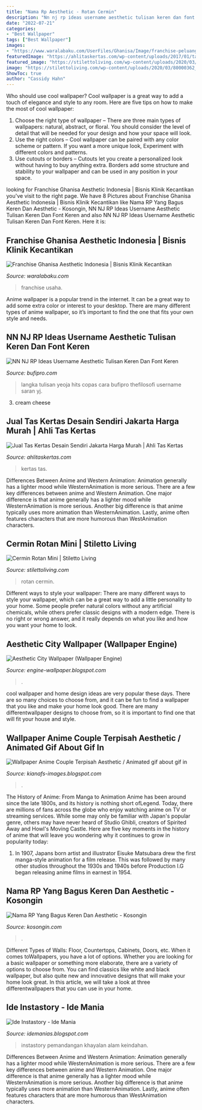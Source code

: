 ```yaml
---
title: "Nama Rp Aesthetic - Rotan Cermin"
description: "Nn nj rp ideas username aesthetic tulisan keren dan font keren"
date: "2022-07-21"
categories:
- "Best Wallpaper"
tags: ["Best Wallpaper"]
images:
- "https://www.waralabaku.com/UserFiles/Ghanisa/Image/franchise-peluang-usaha-ghanisa-aesthetic-indonesia_06-02-19-5.jpg"
featuredImage: "https://ahlitaskertas.com/wp-content/uploads/2017/01/tas-kertas-desain-sendiri-jakarta-harga-murah.jpg"
featured_image: "https://stilettoliving.com/wp-content/uploads/2020/03/80000362_591033411752867_3092242435498243407_n-768x768.jpg"
image: "https://stilettoliving.com/wp-content/uploads/2020/03/80000362_591033411752867_3092242435498243407_n-768x768.jpg"
ShowToc: true
author: "Cassidy Hahn"
---
```



Who should use cool wallpaper?
Cool wallpaper is a great way to add a touch of elegance and style to any room. Here are five tips on how to make the most of cool wallpaper: 
1) Choose the right type of wallpaper – There are three main types of wallpapers: natural, abstract, or floral. You should consider the level of detail that will be needed for your design and how your space will look. 
2) Use the right colors – Cool wallpaper can be paired with any color scheme or pattern. If you want a more unique look, Experiment with different colors and patterns. 
3) Use cutouts or borders – Cutouts let you create a personalized look without having to buy anything extra. Borders add some structure and stability to your wallpaper and can be used in any position in your space.

	

		
looking for Franchise Ghanisa Aesthetic Indonesia | Bisnis Klinik Kecantikan you've visit to the right page. We have 8 Pictures about Franchise Ghanisa Aesthetic Indonesia | Bisnis Klinik Kecantikan like Nama RP Yang Bagus Keren Dan Aesthetic - Kosongin, NN NJ RP Ideas Username Aesthetic Tulisan Keren Dan Font Keren and also NN NJ RP Ideas Username Aesthetic Tulisan Keren Dan Font Keren. Here it is:
		
    
## Franchise Ghanisa Aesthetic Indonesia | Bisnis Klinik Kecantikan

<img loading=lazy src="https://www.waralabaku.com/UserFiles/Ghanisa/Image/franchise-peluang-usaha-ghanisa-aesthetic-indonesia_06-02-19-5.jpg" onerror="this.onerror=null;this.src='https://tse4.mm.bing.net/th?id=OIP.ZhGLsfvbTIVAm-iFF2iwXgHaKe&amp;pid=15.1';" alt="Franchise Ghanisa Aesthetic Indonesia | Bisnis Klinik Kecantikan">

_Source: waralabaku.com_

>franchise usaha. 

	

Anime wallpaper is a popular trend in the internet. It can be a great way to add some extra color or interest to your desktop. There are many different types of anime wallpaper, so it’s important to find the one that fits your own style and needs.

    
## NN NJ RP Ideas Username Aesthetic Tulisan Keren Dan Font Keren

<img loading=lazy src="https://bufipro.com/wp-content/uploads/2021/04/NN-NJ-RP-Ideas-Username-Aesthetic-Tulisan-Keren-Dan-Font-Keren.jpg" onerror="this.onerror=null;this.src='https://tse2.mm.bing.net/th?id=OIP.58jx3JYKIMKq3JVydpA6pgHaFj&amp;pid=15.1';" alt="NN NJ RP Ideas Username Aesthetic Tulisan Keren Dan Font Keren">

_Source: bufipro.com_

>langka tulisan yeoja hits copas cara bufipro thefilosofi username saran yj. 

	

3. cream cheese 

    
## Jual Tas Kertas Desain Sendiri Jakarta Harga Murah | Ahli Tas Kertas

<img loading=lazy src="https://ahlitaskertas.com/wp-content/uploads/2017/01/tas-kertas-desain-sendiri-jakarta-harga-murah.jpg" onerror="this.onerror=null;this.src='https://tse1.mm.bing.net/th?id=OIP.8xacYlK1oVM_9TdNJc1okwHaJQ&amp;pid=15.1';" alt="Jual Tas Kertas Desain Sendiri Jakarta Harga Murah | Ahli Tas Kertas">

_Source: ahlitaskertas.com_

>kertas tas. 

	

Differences Between Anime and Western Animation: Animation generally has a lighter mood while WesternAnimation is more serious.
There are a few key differences between anime and Western Animation. One major difference is that anime generally has a lighter mood while WesternAnimation is more serious. Another big difference is that anime typically uses more animation than WesternAnimation. Lastly, anime often features characters that are more humorous than WestAnimation characters.

    
## Cermin Rotan Mini | Stiletto Living

<img loading=lazy src="https://stilettoliving.com/wp-content/uploads/2020/03/80000362_591033411752867_3092242435498243407_n-768x768.jpg" onerror="this.onerror=null;this.src='https://tse3.mm.bing.net/th?id=OIP.6ByW77XNjaDJCh-p4SWfwAHaHa&amp;pid=15.1';" alt="Cermin Rotan Mini | Stiletto Living">

_Source: stilettoliving.com_

>rotan cermin. 

	

Different ways to style your wallpaper:
There are many different ways to style your wallpaper, which can be a great way to add a little personality to your home. Some people prefer natural colors without any artificial chemicals, while others prefer classic designs with a modern edge. There is no right or wrong answer, and it really depends on what you like and how you want your home to look.

    
## Aesthetic City Wallpaper (Wallpaper Engine)

<img loading=lazy src="http://3.bp.blogspot.com/-tJ2Sv2T_IyU/WQTyk0_NkWI/AAAAAAAAAQw/4XGYKpWO99gn34DrgYcwNLaLydr8ymmxACK4B/s1600/Aesthetic%2BCity.png" onerror="this.onerror=null;this.src='https://tse1.mm.bing.net/th?id=OIP.XcD4nUTaeRSoKG4FxcQcdAHaEK&amp;pid=15.1';" alt="Aesthetic City Wallpaper (Wallpaper Engine)">

_Source: engine-wallpaper.blogspot.com_

>. 

	

cool wallpaper and home design ideas are very popular these days. There are so many choices to choose from, and it can be fun to find a wallpaper that you like and make your home look good. There are many differentwallpaper designs to choose from, so it is important to find one that will fit your house and style.

    
## Wallpaper Anime Couple Terpisah Aesthetic / Animated Gif About Gif In

<img loading=lazy src="https://lh5.googleusercontent.com/proxy/2ig8pwSD4Ugsp1aCWKe_UNPV00qjenjdkfWq2oNyMXMQnB-i_XVhOGaFb6tQwMluFUL3FJNHIZu-a5vm6hcTvnKRXO0ehXHjzHwEJcdBme03aUZl30t3KE5bcuFiLKT6=w1200-h630-p-k-no-nu" onerror="this.onerror=null;this.src='https://tse2.mm.bing.net/th?id=OIP.KqUo1dbTYOZ2DRyuycqkDgHaFx&amp;pid=15.1';" alt="Wallpaper Anime Couple Terpisah Aesthetic / Animated gif about gif in">

_Source: kianafs-images.blogspot.com_

>. 

	

The History of Anime: From Manga to Animation
Anime has been around since the late 1800s, and its history is nothing short ofLegend. Today, there are millions of fans across the globe who enjoy watching anime on TV or streaming services. While some may only be familiar with Japan's popular genre, others may have never heard of Studio Ghibli, creators of Spirited Away and Howl's Moving Castle. Here are five key moments in the history of anime that will leave you wondering why it continues to grow in popularity today:
1) In 1907, Japans born artist and illustrator Eisuke Matsubara drew the first manga-style animation for a film release. This was followed by many other studios throughout the 1930s and 1940s before Production I.G began releasing anime films in earnest in 1954.

    
## Nama RP Yang Bagus Keren Dan Aesthetic - Kosongin

<img loading=lazy src="https://www.kosongin.com/wp-content/uploads/2021/04/Nama-RP-Yang-Bagus-Keren-Dan-Aesthetic.jpg" onerror="this.onerror=null;this.src='https://tse3.mm.bing.net/th?id=OIP.C7ceNn2HQHo3nWt-ejIeSwAAAA&amp;pid=15.1';" alt="Nama RP Yang Bagus Keren Dan Aesthetic - Kosongin">

_Source: kosongin.com_

>. 

	

Different Types of Walls: Floor, Countertops, Cabinets, Doors, etc.
When it comes toWallpapers, you have a lot of options. Whether you are looking for a basic wallpaper or something more elaborate, there are a variety of options to choose from. You can find classics like white and black wallpaper, but also quite new and innovative designs that will make your home look great. In this article, we will take a look at three differentwallpapers that you can use in your home.

    
## Ide Instastory - Ide Mania

<img loading=lazy src="https://i.pinimg.com/originals/df/40/23/df402354ed315df6f67784db48ac59ef.jpg" onerror="this.onerror=null;this.src='https://tse3.mm.bing.net/th?id=OIP.Ic_wTJBjexkfepqh6YjG4QHaQD&amp;pid=15.1';" alt="Ide Instastory - Ide Mania">

_Source: idemanias.blogspot.com_

>instastory pemandangan khayalan alam keindahan. 

	

Differences Between Anime and Western Animation: Animation generally has a lighter mood while WesternAnimation is more serious.
There are a few key differences between anime and Western Animation. One major difference is that anime generally has a lighter mood while WesternAnimation is more serious. Another big difference is that anime typically uses more animation than WesternAnimation. Lastly, anime often features characters that are more humorous than WestAnimation characters.

